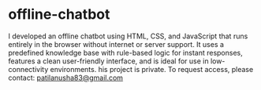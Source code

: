 # offline-chatbot
I developed an offline chatbot using HTML, CSS, and JavaScript that runs entirely in the browser without internet or server support. It uses a predefined knowledge base with rule-based logic for instant responses, features a clean user-friendly interface, and is ideal for use in low-connectivity environments.
his project is private. To request access, please contact: patilanusha83@gmail.com
